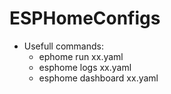 # ESPHomeConfigs

- Usefull commands:
    - ephome run xx.yaml
    - esphome logs xx.yaml
    - esphome dashboard xx.yaml
